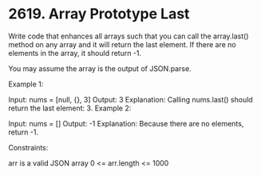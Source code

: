 # 2619. Array Prototype Last

Write code that enhances all arrays such that you can call the array.last() method on any array and it will return the last element. If there are no elements in the array, it should return -1.

You may assume the array is the output of JSON.parse.

Example 1:

Input: nums = [null, {}, 3]
Output: 3
Explanation: Calling nums.last() should return the last element: 3.
Example 2:

Input: nums = []
Output: -1
Explanation: Because there are no elements, return -1.

Constraints:

arr is a valid JSON array
0 <= arr.length <= 1000
